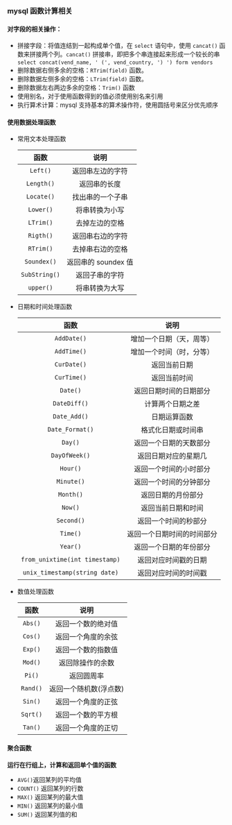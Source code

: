 ### mysql  函数计算相关

#### 对字段的相关操作：

* 拼接字段：将值连结到一起构成单个值，在 `select` 语句中，使用 `cancat()` 函数来拼接两个列。`cancat()` 拼接串，即把多个串连接起来形成一个较长的串`select concat(vend_name, ' (', vend_country, ') ') form vendors`
* 删除数据右侧多余的空格：`RTrim(field)` 函数。
* 删除数据左侧多余的空格：`LTrim(field)`  函数。
* 删除数据左右两边多余的空格：`Trim()` 函数
* 使用别名，对于使用函数得到的值必须使用别名来引用
* 执行算术计算：mysql 支持基本的算术操作符，使用圆括号来区分优先顺序

#### 使用数据处理函数

* 常用文本处理函数

  |     函数      |        说明         |
  | :-----------: | :-----------------: |
  |   `Left()`    |  返回串左边的字符   |
  |  `Length()`   |    返回串的长度     |
  |  `Locate()`   |  找出串的一个子串   |
  |   `Lower()`   |   将串转换为小写    |
  |   `LTrim()`   |   去掉左边的空格    |
  |   `Rigth()`   |  返回串右边的字符   |
  |   `RTrim()`   |  去掉串右边的空格   |
  |  `Soundex()`  | 返回串的 soundex 值 |
  | `SubString()` |   返回子串的字符    |
  |   `upper()`   |   将串转换为大写    |

* 日期和时间处理函数

  |      函数       |            说明            |
  | :-------------: | :------------------------: |
  |   `AddDate()`   |  增加一个日期（天，周等）  |
  |   `AddTime()`   |  增加一个时间（时，分等）  |
  |   `CurDate()`   |        返回当前日期        |
  |   `CurTime()`   |        返回当前时间        |
  |    `Date()`     |   返回日期时间的日期部分   |
  |  `DateDiff()`   |      计算两个日期之差      |
  |  `Date_Add()`   |        日期运算函数        |
  | `Date_Format()` |     格式化日期或时间串     |
  |     `Day()`     |   返回一个日期的天数部分   |
  |  `DayOfWeek()`  |    返回日期对应的星期几    |
  |    `Hour()`     |   返回一个时间的小时部分   |
  |   `Minute()`    |   返回一个时间的分钟部分   |
  |    `Month()`    |     返回日期的月份部分     |
  |     `Now()`     |     返回当前日期和时间     |
  |   `Second()`    |    返回一个时间的秒部分    |
  |    `Time()`     | 返回一个日期时间的时间部分 |
  |    `Year()`     |   返回一个日期的年份部分   |
  |    `from_unixtime(int timestamp)`     |   返回对应时间戳的日期   |
  |    `unix_timestamp(string date)`     |   返回对应时间的时间戳   |

* 数值处理函数

   

  |   函数   |          说明          |
  | :------: | :--------------------: |
  | `Abs()`  |   返回一个数的绝对值   |
  | `Cos()`  |   返回一个角度的余弦   |
  | `Exp()`  |   返回一个数的指数值   |
  | `Mod()`  |    返回除操作的余数    |
  |  `Pi()`  |       返回圆周率       |
  | `Rand()` | 返回一个随机数(浮点数) |
  | `Sin()`  |   返回一个角度的正弦   |
  | `Sqrt()` |   返回一个数的平方根   |
  | `Tan()`  |   返回一个角度的正切   |

#### 聚合函数

**运行在行组上，计算和返回单个值的函数**

* `AVG()`返回某列的平均值
* `COUNT()` 返回某列的行数
* `MAX()` 返回某列的最大值
* `MIN()` 返回某列的最小值
* `SUM()` 返回某列值的和